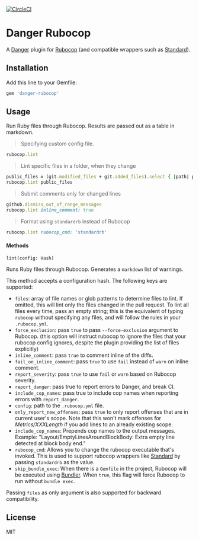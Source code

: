 [![CircleCI](https://circleci.com/gh/ashfurrow/danger-rubocop.svg?style=svg)](https://circleci.com/gh/ashfurrow/danger-rubocop)

# Danger Rubocop

A [Danger](https://github.com/danger/danger) plugin for [Rubocop](https://github.com/bbatsov/rubocop) (and compatible wrappers such as [Standard](https://github.com/testdouble/standard/)).

## Installation

Add this line to your Gemfile:

```rb
gem 'danger-rubocop'
```

## Usage

Run Ruby files through Rubocop.
Results are passed out as a table in markdown.


> Specifying custom config file.
```ruby
rubocop.lint
```

> Lint specific files in a folder, when they change

```ruby
public_files = (git.modified_files + git.added_files).select { |path| path.include?("/public/") }
rubocop.lint public_files
```

> Submit comments only for changed lines

```ruby
github.dismiss_out_of_range_messages
rubocop.lint inline_comment: true
```

> Format using `standardrb` instead of Rubocop

```ruby
rubocop.lint rubocop_cmd: 'standardrb'
```

#### Methods

`lint(config: Hash)`

Runs Ruby files through Rubocop. Generates a `markdown` list of warnings.

This method accepts a configuration hash.
The following keys are supported:

* `files`: array of file names or glob patterns to determine files to lint. If omitted, this will lint only the files changed in the pull request. To lint all files every time, pass an empty string; this is the equivalent of typing `rubocop` without specifying any files, and will follow the rules in your `.rubocop.yml`.
* `force_exclusion`: pass `true` to pass `--force-exclusion` argument to Rubocop.
  (this option will instruct rubocop to ignore the files that your rubocop config ignores,
  despite the plugin providing the list of files explicitly)
* `inline_comment`: pass `true` to comment inline of the diffs.
* `fail_on_inline_comment`: pass `true` to use `fail` instead of `warn` on inline comment.
* `report_severity`: pass `true` to use `fail` or `warn` based on Rubocop severity.
* `report_danger`: pass true to report errors to Danger, and break CI.
* `include_cop_names`: pass true to include cop names when reporting errors with `report_danger`.
* `config`: path to the `.rubocop.yml` file.
* `only_report_new_offenses`: pass `true` to only report offenses that are in current user's scope.
   Note that this won't mark offenses for _Metrics/XXXLength_ if you add lines to an already existing scope.
* `include_cop_names`: Prepends cop names to the output messages. Example: "Layout/EmptyLinesAroundBlockBody: Extra empty line detected at block body end."
* `rubocop_cmd`: Allows you to change the rubocop executable that's invoked. This is used to support rubocop wrappers like [Standard](https://github.com/testdouble/standard/) by passing `standardrb` as the value.
* `skip_bundle_exec`: When there is a `Gemfile` in the project, Rubocop will be executed using [Bundler](https://bundler.io). When `true`, this flag will force Rubocop to run without `bundle exec`.

Passing `files` as only argument is also supported for backward compatibility.

## License

MIT
